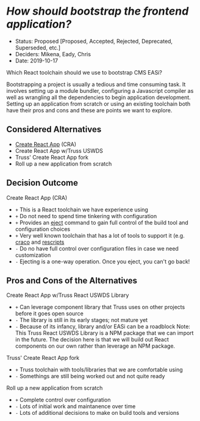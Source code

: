 # *How should bootstrap the frontend application?*

* Status: Proposed [Proposed, Accepted, Rejected, Deprecated, Superseded, etc.]
* Deciders: Mikena, Eady, Chris
* Date: 2019-10-17

Which React toolchain should we use to bootstrap CMS EASi?

Bootstrapping a project is usually a tedious and time consuming task. It
involves setting up a module bundler, configuring a Javascript compiler as
well as wrangling all the dependencies to begin application development.
Setting up an application from scratch or using an existing toolchain both
have their pros and cons and these are points we want to explore.

## Considered Alternatives

* [Create React App](https://github.com/facebook/create-react-app) (CRA)
* Create React App w/Truss USWDS
* Truss' Create React App fork
* Roll up a new application from scratch

## Decision Outcome

Create React App (CRA)

* `+` This is a React toolchain we have experience using
* `+` Do not need to spend time tinkering with configuration
* `+` Provides an [eject](https://create-react-app.dev/docs/available-scripts#npm-run-eject)
command to gain full control of the build tool and configuration choices
* `+` Very well known toolchain that has a lot of tools to support it
(e.g. [craco](https://github.com/gsoft-inc/craco) and [rescripts](https://github.com/harrysolovay/rescripts)
* `-` Do no have full control over configuration files in case we need
customization
* `-` Ejecting is a one-way operation. Once you eject, you can't go back!

## Pros and Cons of the Alternatives

Create React App w/Truss React USWDS Library

* `+` Can leverage component library that Truss uses on other projects
before it goes open source
* `-` The library is still in its early stages; not mature yet
* `-` Because of its infancy, library and/or EASi can be a roadblock
Note: This Truss React USWDS Library is a NPM package that we can
import in the future. The decision here is that we will build out React
components on our own rather than leverage an NPM package.

Truss' Create React App fork

* `+` Truss toolchain with tools/libraries that we are comfortable using
* `-` Somethings are still being worked out and not quite ready

Roll up a new application from scratch

* `+` Complete control over configuration
* `-` Lots of initial work and maintanence over time
* `-` Lots of additional decisions to make on build tools and versions
